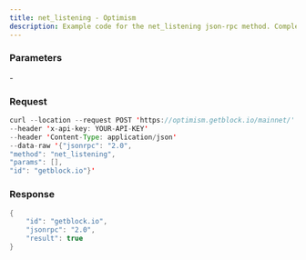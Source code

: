 ```yaml
---
title: net_listening - Optimism
description: Example code for the net_listening json-rpc method. Сomplete guide on how to use net_listening json-rpc in GetBlock.io Web3 documentation.
---
```


### Parameters


\-

### Request

``` java
curl --location --request POST 'https://optimism.getblock.io/mainnet/' 
--header 'x-api-key: YOUR-API-KEY' 
--header 'Content-Type: application/json' 
--data-raw '{"jsonrpc": "2.0",
"method": "net_listening",
"params": [],
"id": "getblock.io"}'
```

###  Response

``` java
{
    "id": "getblock.io",
    "jsonrpc": "2.0",
    "result": true
}
```

